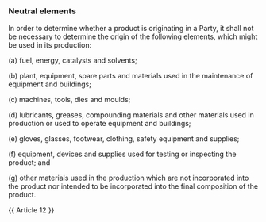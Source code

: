 ### Neutral elements

In order to determine whether a product is originating in a Party, it shall not be necessary to determine the origin of the following elements, which might be used in its production: 

(a)	fuel, energy, catalysts and solvents; 

(b)	plant, equipment, spare parts and materials used in the maintenance of equipment and buildings; 

(c)	machines, tools, dies and moulds; 

(d)	lubricants, greases, compounding materials and other materials used in production or used to operate equipment and buildings; 

(e)	gloves, glasses, footwear, clothing, safety equipment and supplies; 

(f)	equipment, devices and supplies used for testing or inspecting the product; and 

(g)	other materials used in the production which are not incorporated into the product nor intended to be incorporated into the final composition of the product. 

{{ Article 12 }}
